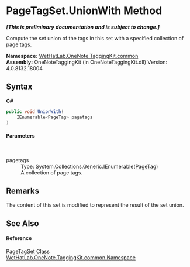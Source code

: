 # PageTagSet.UnionWith Method 
 _**\[This is preliminary documentation and is subject to change.\]**_

Compute the set union of the tags in this set with a specified collection of page tags.

**Namespace:**&nbsp;<a href="bcdbab9c-63d1-48a4-6937-af53fb8d9a55">WetHatLab.OneNote.TaggingKit.common</a><br />**Assembly:**&nbsp;OneNoteTaggingKit (in OneNoteTaggingKit.dll) Version: 4.0.8132.18004

## Syntax

**C#**<br />
``` C#
public void UnionWith(
	IEnumerable<PageTag> pagetags
)
```


#### Parameters
&nbsp;<dl><dt>pagetags</dt><dd>Type: System.Collections.Generic.IEnumerable(<a href="81c6e496-d51e-9c76-3ed6-ab5e11c9381c">PageTag</a>)<br />A collection of page tags.</dd></dl>

## Remarks
The content of this set is modified to represent the result of the set union.

## See Also


#### Reference
<a href="554491c7-28c3-9873-8c41-84e47e982ada">PageTagSet Class</a><br /><a href="bcdbab9c-63d1-48a4-6937-af53fb8d9a55">WetHatLab.OneNote.TaggingKit.common Namespace</a><br />